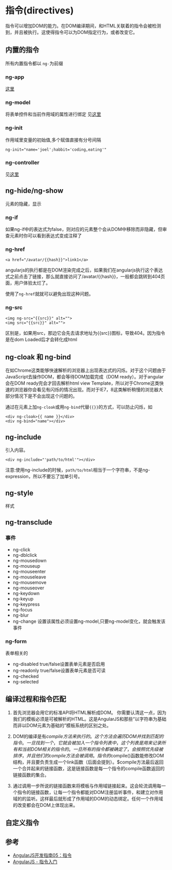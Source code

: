 # 指令(directives)
指令可以增加DOM的能力。在DOM编译期间，和HTML关联着的指令会被检测到，并且被执行。这使得指令可以为DOM指定行为，或者改变它。

## 内置的指令
所有内置指令都以 `ng-`为前缀

### ng-app
[这里](../init)

### ng-model
将表单控件和当前作用域的属性进行绑定
见[这里](../model)

### ng-init
作用域里变量的初始值,多个赋值直接有分号间隔
```
ng-init="name='joel';habbit='coding,eating'"
```

### ng-controller
见[这里](../controller)

## ng-hide/ng-show
元素的隐藏，显示

### ng-if
如果ng-if中的表达式为false，则对应的元素整个会从DOM中移除而非隐藏，但审查元素时你可以看到表达式变成注释了


### ng-href
```
<a href="/avatar/{{hash}}">link1</a>
```
angularjs的执行都是在DOM渲染完成之后，如果我们在angularjs执行这个表达式之前点击了链接，那么就直接访问了/avatar/{{hash}}，一般都会跳转到404页面，用户体验太烂了。

使用了`ng-href`就就可以避免出现这种问题。

### ng-src
```
<img ng-src="{{src}}" alt="">
<img src="{{src}}" alt="">
```
区别是，如果用src，那边它会先去请求地址为{{src}}图标，导致404。因为指令是在dom Loaded后才会转化成html

## ng-cloak 和 ng-bind
在如Chrome这类能够快速解析的浏览器上出现表达式的闪烁。对于这个问题由于JavaScript去操作DOM，都会等待DOM加载完成（DOM ready）。对于angular会在DOM ready完会才回去解析html view Template，所以对于Chrome这类快速的浏览器你会看见有闪烁的情况出现。而对于IE7，8这类解析稍慢的浏览器大部分情况下是不会出现这个问题的。

通过在元素上加`ng-cloak`或用`ng-bind`代替`{{}}`的方式，可以防止闪烁，如
```
<div ng-cloak>{{ name }}</div>
<div ng-bind="name"></div>
```


## ng-include
引入内容。
```
<div ng-include="'path/to/html'"></div>
```
注意:使用ng-include的时候，`path/to/html`相当于一个字符串，不是ng-expression，所以不要忘了加单引号。

## ng-style
样式

## ng-transclude


### 事件
* ng-click
* ng-dblclick
* ng-mousedown
* ng-mouseup
* ng-mouseenter
* ng-mouseleave
* ng-mousemove
* ng-mouseover
* ng-keydown
* ng-keyup
* ng-keypress
* ng-focus
* ng-blur
* ng-change 设置该属性必须设置ng-model,只要ng-model变化，就会触发该事件

### ng-form
表单相关的
* ng-disabled true/false设置表单元素是否启用
* ng-readonly true/false设置表单元素是否可读
* ng-checked
* ng-selected


## 编译过程和指令匹配
1. 首先浏览器会用它的标准API将HTML解析成DOM。 你需要认清这一点，因为我们的模板必须是可被解析的HTML。这是AngularJS和那些“以字符串为基础而非以DOM元素为基础的”模板系统的区别之处。

1. DOM的编译是有$compile方法来执行的。 这个方法会遍历DOM并找到匹配的指令。一旦找到一个，它就会被加入一个指令列表中，这个列表是用来记录所有和当前DOM相关的指令的。 一旦所有的指令都被确定了，会按照优先级被排序，并且他们的compile方法会被调用。 指令的$compile()函数能修改DOM结构，并且要负责生成一个link函数（后面会提到）。$compile方法最后返回一个合并起来的链接函数，这是链接函数是每一个指令的compile函数返回的链接函数的集合。

1. 通过调用一步所说的链接函数来将模板与作用域链接起来。这会轮流调用每一个指令的链接函数，让每一个指令都能对DOM注册监听事件，和建立对作用域的的监听。这样最后就形成了作用域的DOM的动态绑定。任何一个作用域的改变都会在DOM上体现出来。

## 自定义指令



## 参考
* [AngularJS开发指南05：指令](http://www.angularjs.cn/A00r)
* [AngularJS - 指令入门](http://www.cnblogs.com/Kavlez/p/4271057.html)